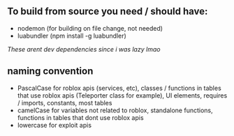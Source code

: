 ## To build from source you need / should have:

- nodemon (for building on file change, not needed)
- luabundler (npm install -g luabundler)

*These arent dev dependencies since i was lazy lmao*

## naming convention

- PascalCase for roblox apis (services, etc), classes / functions in tables that use roblox apis (Teleporter class for example), UI elements, requires / imports, constants, most tables
- camelCase for variables not related to roblox, standalone functions, functions in tables that dont use roblox apis
- lowercase for exploit apis